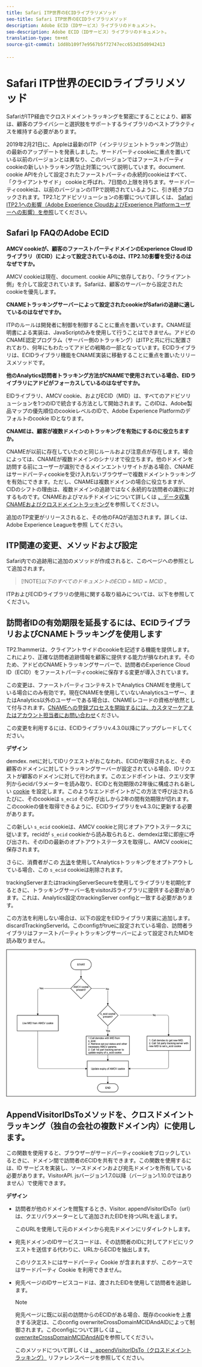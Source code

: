 ```yaml
---
title: Safari ITP世界のECIDライブラリメソッド
seo-title: Safari ITP世界のECIDライブラリメソッド
description: Adobe ECID（IDサービス）ライブラリのドキュメント。
seo-description: Adobe ECID（IDサービス）ライブラリのドキュメント。
translation-type: tm+mt
source-git-commit: 1dd8b109f7e9567b5f72747ecc653d35d0942413

---
```



# Safari ITP世界のECIDライブラリメソッド

SafariがITP経由でクロスドメイントラッキングを緊密にすることにより、顧客は、顧客のプライバシーと選択肢をサポートするライブラリのベストプラクティスを維持する必要があります。

2019年2月21日に、Appleは最新のITP（インテリジェントトラッキング防止）の最新のアップデートを発表しました。サードパーティcookieに重点を置いている以前のバージョンとは異なり、このバージョンではファーストパーティcookieの新しいトラッキング防止対策について説明しています。document. cookie APIを介して設定されたファーストパーティの永続的cookieはすべて、「クライアントサイド」 cookieと呼ばれ、7日間の上限を持ちます。サードパーティcookieは、以前のバージョンのITPで説明されているように、引き続きブロックされます。TP2.1とアドビソリューションの影響について詳しくは、 [Safari ITP2.1への影響（Adobe Experience CloudおよびExperience Platformユーザーへの影響）を参照](https://medium.com/adobetech/safari-itp-2-1-impact-on-adobe-experience-cloud-customers-9439cecb55ac)してください。

## Safari Ip FAQのAdobe ECID

**AMCV cookieが、顧客のファーストパーティドメインのExperience Cloud IDライブラリ（ECID）によって設定されているのは、ITP2.1の影響を受けるのはなぜですか。**

AMCV cookieは現在、document. cookie APIに依存しており、「クライアント側」を介して設定されています。Safariは、顧客のサーバーから設定されたcookieを優先します。

**CNAMEトラッキングサーバーによって設定されたcookieがSafariの追跡に適しているのはなぜですか。**

ITPのルールは開発者に制御を制御することに重点を置いています。CNAME証明書による実装は、JavaScriptのみを使用して行うことはできません。アドビのCNAME認定プログラム（サーバー側のトラッキング）はITPと共に行に配置されており、何年にもわたってアドビの戦略の一部となっています。ECIDライブラリは、ECIDライブラリ機能をCNAME実装に移動することに重点を置いたリリースメソッドです。

**他のAnalytics訪問者トラッキング方法がCNAMEで使用されている場合、EIDライブラリにアドビがフォーカスしているのはなぜですか。**

EIDライブラリ、AMCV cookie、およびECID（MID）は、すべてのアドビソリューションを1つのIDで統合する方法として開始されます。このIDは、Adobe製品マップの優先順位のcookieレベルのIDで、Adobe Experience Platformのデフォルトのcookie IDとなります。

**CNAMEは、顧客が複数ドメインのトラッキングを有効にするのに役立ちますか。**

CNAMEが以前に存在していたのと同じルールおよび注意点が存在します。場合によっては、CNAMEが複数ドメインのシナリオで役立ちます。他のドメインを訪問する前にユーザーが識別できるメインエントリサイトがある場合、CNAMEはサードパーティcookieを受け入れないブラウザーで複数ドメイントラッキングを有効にできます。ただし、CNAMEは複数ドメインの場合に役立ちますが、CIDのシフトの理由は、複数ドメインの追跡ではなく永続的な訪問者の識別に対するものです。CNAMEおよびマルチドメインについて詳しくは [、データ収集CNAMEおよびクロスドメイントラッキング](/help/mcvid-reference/mcvid-analytics-reference/mcvid-cname.md)を参照してください。

追加のTP変更がリリースされると、その他のFAQが追加されます。詳しくは、Adobe Experience Leagueを参照 [](https://experienceleague.adobe.com/#recommended/solutions/analytics)してください。

## ITP関連の変更、メソッドおよび設定

Safari内での追跡用に追加のメソッドが作成されると、このページへの参照として追加されます。

>[!NOTE]*以下のすべてのドキュメントのECID* = *MID* = *MCID* 。

ITPおよびECIDライブラリの使用に関する取り組みについては、以下を参照してください。

## 訪問者IDの有効期限を延長するには、ECIDライブラリおよびCNAMEトラッキングを使用します

TP2.1hammerは、クライアントサイドのcookieを記述する機能を提供します。これにより、正確な訪問者追跡情報を顧客に提供する能力が損なわれます。そのため、アドビのCNAMEトラッキングサーバーで、訪問者のExperience Cloud ID（ECID）をファーストパーティcookieに保存する変更が導入されています。

この変更は、ファーストパーティコンテキストでAnalytics CNAMEを使用している場合にのみ有効です。現在CNAMEを使用していないAnalyticsユーザー、またはAnalytics以外のユーザーである場合は、CNAMEレコードの資格が依然として付与されます。[CNAMEへの登録プロセスを開始するには、カスタマーケアまたはアカウント担当者にお問い合わせ](https://marketing.adobe.com/resources/help/en_US/whitepapers/first_party_cookies/adobe_managed_cert_pgm.html)ください。

この変更を利用するには、ECIDライブラリv.4.3.0以降にアップグレードしてください。

**デザイン**

demdex. netに対してIDリクエストがおこなわれ、ECIDが取得されると、その顧客のドメインに対してトラッキングサーバーが設定されている場合、IDリクエストが顧客のドメインに対して行われます。このエンドポイントは、クエリ文字列からecidパラメーターを読み取り、ECIDと有効期限の2年後に構成される新しい [cookie](/help/mcvid-introduction/mcvid-cookies.md) を設定します。このようなエンドポイントがこの方法で呼び出されるたびに、そのcookieは `s_ecid` その呼び出しから2年の間有効期限が切れます。このcookieの値を取得できるように、ECIDライブラリをv4.3.0に更新する必要があります。

この新しい `s_ecid` cookieは、AMCV cookieと同じオプトアウトステータスに従います。recidが `s_ecid` cookieから読み取られると、demdexは常に即座に呼び出され、そのIDの最新のオプトアウトステータスを取得し、AMCV cookieに保存されます。

さらに、消費者がこの [方法](https://marketing.adobe.com/resources/help/en_US/sc/implement/opt_out_link.html)を使用してAnalyticsトラッキングをオプトアウトしている場合、この `s_ecid` cookieは削除されます。

trackingServerまたはtrackingServerSecureを使用してライブラリを初期化するときに、トラッキングサーバー名をvisitorJSライブラリに提供する必要があります。これは、Analytics設定のtrackingServer configと一致する必要があります。

この方法を利用しない場合は、以下の設定をEIDライブラリ実装に追加します。discardTrackingServerId。このconfigがtrueに設定されている場合、訪問者ライブラリはファーストパーティトラッキングサーバーによって設定されたMIDを読み取りません。

![](assets/itp-proposal-v1.png)

## AppendVisitorIDsToメソッドを、クロスドメイントラッキング（独自の会社の複数ドメイン内）に使用します。

この関数を使用すると、ブラウザーがサードパーティcookieをブロックしているときに、ドメイン間で訪問者のECIDを共有できます。この関数を使用するには、ID サービスを実装し、ソースドメインおよび宛先ドメインを所有している必要があります。VisitorAPI. jsバージョン1.7.0以降（バージョン1.10.0ではありません）で使用できます。

**デザイン**

* 訪問者が他のドメインを閲覧するとき、Visitor. appendVisitorIDsTo（url）は、クエリパラメーターとして追加されたEIDを持つURLを返します。

   このURLを使用して元のドメインから宛先ドメインにリダイレクトします。

* 宛先ドメインのIDサービスコードは、その訪問者のIDに対してアドビにリクエストを送信する代わりに、URLからECIDを抽出します。

   このリクエストにはサードパーティ Cookie が含まれますが、このケースではサードパーティ Cookie を利用できません。

* 宛先ページのIDサービスコードは、渡されたEIDを使用して訪問者を追跡します。

   >[!NOTE]
   >宛先ページに既に以前の訪問からのECIDがある場合、既存のcookieを上書きする決定は、このconfig overwriteCrossDomainMCIDAndAIDによって制御されます。このconfigについて詳しくは [、overwriteCrossDomainMCIDAndAID](/help/mcvid-library/mcvid-function-vars/mcvid-overwrite-visitor-id.md)を参照してください。
   >
   >このメソッドについて詳しくは [、appendVisitorIDsTo（クロスドメイントラッキング）](/help/mcvid-library/mcvid-get-set/mcvid-appendvisitorid.md) リファレンスページを参照してください。

